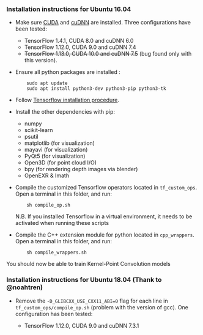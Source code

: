 ### Installation instructions for Ubuntu 16.04
     
* Make sure <a href="https://docs.nvidia.com/cuda/cuda-installation-guide-linux/index.html">CUDA</a>  and <a href="https://docs.nvidia.com/deeplearning/sdk/cudnn-install/index.html">cuDNN</a> are installed. Three configurations have been tested: 
     - TensorFlow 1.4.1, CUDA 8.0 and cuDNN 6.0
     - TensorFlow 1.12.0, CUDA 9.0 and cuDNN 7.4
     - ~~TensorFlow 1.13.0, CUDA 10.0 and cuDNN 7.5~~ (bug found only with this version).
     
* Ensure all python packages are installed :

          sudo apt update
          sudo apt install python3-dev python3-pip python3-tk

* Follow <a href="https://www.tensorflow.org/install/pip">Tensorflow installation procedure</a>.

* Install the other dependencies with pip:
     - numpy
     - scikit-learn
     - psutil
     - matplotlib (for visualization)
     - mayavi (for visualization)
     - PyQt5 (for visualization)
     - Open3D (for point cloud I/O)
     - bpy (for rendering depth images via blender)
     - OpenEXR & Imath
     
* Compile the customized Tensorflow operators located in `tf_custom_ops`. Open a terminal in this folder, and run:

          sh compile_op.sh

     N.B. If you installed Tensorflow in a virtual environment, it needs to be activated when running these scripts
     
* Compile the C++ extension module for python located in `cpp_wrappers`. Open a terminal in this folder, and run:

          sh compile_wrappers.sh

You should now be able to train Kernel-Point Convolution models

### Installation instructions for Ubuntu 18.04 (Thank to @noahtren)

* Remove the `-D_GLIBCXX_USE_CXX11_ABI=0` flag for each line in `tf_custom_ops/compile_op.sh` (problem with the version of gcc). One configuration has been tested:

     - TensorFlow 1.12.0, CUDA 9.0 and cuDNN 7.3.1
